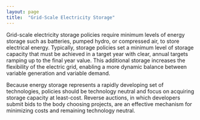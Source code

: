```yaml
---
layout: page
title:  "Grid-Scale Electricity Storage"
---
```

Grid-scale electricity storage policies require minimum levels of energy storage such as batteries, pumped hydro, or compressed air, to store electrical energy.  Typically, storage policies set a minimum level of storage capacity that must be achieved in a target year with clear, annual targets ramping up to the final year value.  This additional storage increases the flexibility of the electric grid, enabling a more dynamic balance between variable generation and variable demand. 

Because energy storage represents a rapidly developing set of technologies, policies should be technology neutral and focus on acquiring storage capacity at least-cost.  Reverse auctions, in which developers submit bids to the body choosing projects, are an effective mechanism for minimizing costs and remaining technology neutral.
